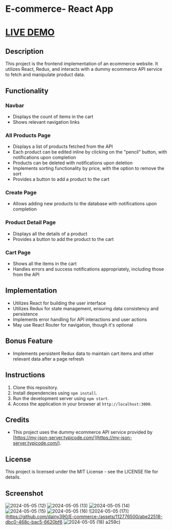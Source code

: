 # E-commerce- React App

<a href="https://e-commece-shoping.netlify.app/">LIVE DEMO</a>
===================

Description
-----------

This project is the frontend implementation of an ecommerce website. It utilizes React, Redux, and interacts with a dummy ecommerce API service to fetch and manipulate product data.

Functionality
-------------

### Navbar

*   Displays the count of items in the cart
*   Shows relevant navigation links

### All Products Page

*   Displays a list of products fetched from the API
*   Each product can be edited inline by clicking on the "pencil" button, with notifications upon completion
*   Products can be deleted with notifications upon deletion
*   Implements sorting functionality by price, with the option to remove the sort
*   Provides a button to add a product to the cart

### Create Page

*   Allows adding new products to the database with notifications upon completion

### Product Detail Page

*   Displays all the details of a product
*   Provides a button to add the product to the cart

### Cart Page

*   Shows all the items in the cart
*   Handles errors and success notifications appropriately, including those from the API

Implementation
--------------

*   Utilizes React for building the user interface
*   Utilizes Redux for state management, ensuring data consistency and persistence
*   Implements error handling for API interactions and user actions
*   May use React Router for navigation, though it's optional

Bonus Feature
-------------

*   Implements persistent Redux data to maintain cart items and other relevant data after a page refresh

Instructions
------------

1.  Clone this repository.
2.  Install dependencies using `npm install`.
3.  Run the development server using `npm start`.
4.  Access the application in your browser at `http://localhost:3000`.

Credits
-------

*   This project uses the dummy ecommerce API service provided by [https://my-json-server.typicode.com/](https://my-json-server.typicode.com/).

License
-------

This project is licensed under the MIT License - see the LICENSE file for details.

Screenshot
----------
![2024-05-05 (12)](https://github.com/dainy390/E-commerce-/assets/112776500/d9df8434-e70a-4d8b-93a8-689cd8d7ffe4)
![2024-05-05 (13)](https://github.com/dainy390/E-commerce-/assets/112776500/ee606caf-b6db-4dc5-b121-e34d03cf4ae6)
![2024-05-05 (14)](https://github.com/dainy390/E-commerce-/assets/112776500/36ce08ef-d777-4eec-b84c-54f2b979e598)
![2024-05-05 (15)](https://github.com/dainy390/E-commerce-/assets/112776500/576675bc-ec8b-4120-b799-aeaf2541e159)
![2024-05-05 (16)](https://github.com/dainy390/E-commerce-/assets/112776500/e5810402-3892-4880-9438-f2e246d0642d)
![2024-05-05 (17)](https://github.com/dainy390/E-commerce-/assets/112776500/abe22518-dbc0-468c-bac5-6620bf6
![2024-05-05 (18)](https://github.com/dainy390/E-commerce-/assets/112776500/9df43fab-f7e1-4a58-ae1c-5ffc1c109442)
a259c)
